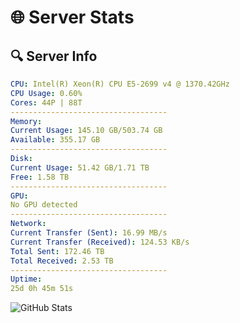 # 🌐 Server Stats
## 🔍 Server Info
```yaml
CPU: Intel(R) Xeon(R) CPU E5-2699 v4 @ 1370.42GHz
CPU Usage: 0.60%
Cores: 44P | 88T
-----------------------------------
Memory:
Current Usage: 145.10 GB/503.74 GB
Available: 355.17 GB
-----------------------------------
Disk:
Current Usage: 51.42 GB/1.71 TB
Free: 1.58 TB
-----------------------------------
GPU:
No GPU detected
-----------------------------------
Network:
Current Transfer (Sent): 16.99 MB/s
Current Transfer (Received): 124.53 KB/s
Total Sent: 172.46 TB
Total Received: 2.53 TB
-----------------------------------
Uptime:
25d 0h 45m 51s
```
![GitHub Stats](https://img.shields.io/badge/Updated-2025-03-04_23:29:09-blue)